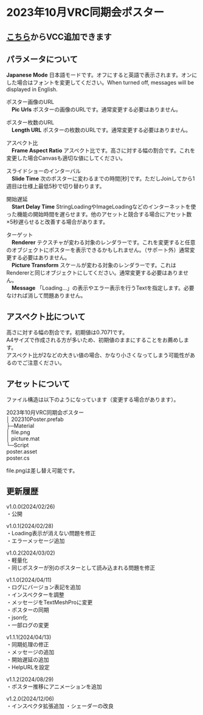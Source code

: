 # 2023年10月VRC同期会ポスター

## [こちら](https://nomlasvrc.github.io/202310VRCPoster/)からVCC追加できます

## パラメータについて

**Japanese Mode** 日本語モードです。オフにすると英語で表示されます。オンにした場合はフォントを変更してください。When turned off, messages will be displayed in English.

ポスター画像のURL  
　**Pic Urls** ポスターの画像のURLです。通常変更する必要はありません。

ポスター枚数のURL  
　**Length URL** ポスターの枚数のURLです。通常変更する必要はありません。

アスペクト比  
　**Frame Aspect Ratio** アスペクト比です。高さに対する幅の割合です。これを変更した場合Canvasも適切な値にしてください。

スライドショーのインターバル  
　**Slide Time** 次のポスターに変わるまでの時間\[秒\]です。ただしJoinしてから1週目は仕様上最低5秒で切り替わります。

開始遅延  
　**Start Delay Time** StringLoadingやImageLoadingなどのインターネットを使った機能の開始時間を遅らせます。他のアセットと競合する場合にアセット数×5秒遅らせると改善する場合があります。

ターゲット  
　**Renderer** テクスチャが変わる対象のレンダラーです。これを変更すると任意のオブジェクトにポスターを表示できるかもしれません。（サポート外）通常変更する必要はありません。  
　**Picture Transform** スケールが変わる対象のレンダラーです。これはRendererと同じオブジェクトにしてください。通常変更する必要はありません。  
　**Message** 「Loading...」の表示やエラー表示を行うTextを指定します。必要なければ消して問題ありません。

## アスペクト比について

高さに対する幅の割合です。初期値は0.7071です。  
A4サイズで作成される方が多いため、初期値のままにすることをお薦めします。  
アスペクト比が2などの大きい値の場合、かなり小さくなってしまう可能性があるのでご注意ください。

## アセットについて

ファイル構造は以下のようになっています（変更する場合があります）。

2023年10月VRC同期会ポスター  
│    202310Poster.prefab  
├─Material  
│    file.png  
│    picture.mat  
└─Script  
      poster.asset  
      poster.cs

file.pngは差し替え可能です。

## 更新履歴

v1.0.0(2024/02/26)<br>
・公開

v1.0.1(2024/02/28)<br>
・Loading表示が消えない問題を修正  
・エラーメッセージ追加

v1.0.2(2024/03/02)<br>
・軽量化  
・同じポスターが別のポスターとして読み込まれる問題を修正

v1.1.0(2024/04/11)<br>
・ログにバージョン表記を追加  
・インスペクターを調整  
・メッセージをTextMeshProに変更  
・ポスターの同期  
・json化  
・一部ログの変更

v1.1.1(2024/04/13)<br>
・同期処理の修正  
・メッセージの追加  
・開始遅延の追加  
・HelpURLを設定

v1.1.2(2024/08/29)<br>
・ポスター推移にアニメーションを追加

v1.2.0(2024/12/06)<br>
・インスペクタ拡張追加
・シェーダーの改良
